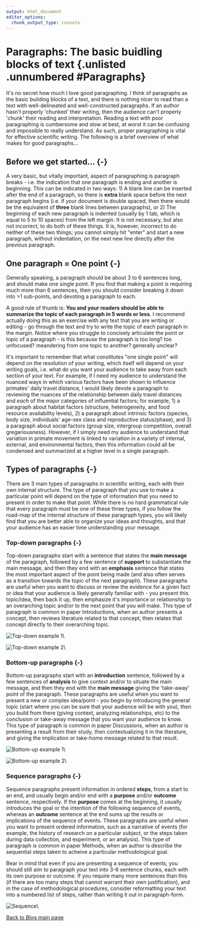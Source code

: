 ```yaml
---
output: html_document
editor_options:
  chunk_output_type: console
---
```




# Paragraphs: The basic buidling blocks of text {.unlisted .unnumbered #Paragraphs}

It's no secret how much I love good paragraphing. I think of paragraphs as the basic building blocks of a text, and there is nothing nicer to read than a text with well-delineated and well-constructed paragraphs. If an author hasn't properly 'chunked' their writing, then the audience can't properly 'chunk' their reading and interpretation. Reading a text with poor paragraphing is cumbersome and slow at best, at worst it can be confusing and impossible to really understand. As such, proper paragraphing is vital for effective scientific writing. The following is a brief overview of what makes for good paragraphs...

## Before we get started... {-}

A very basic, but vitally important, aspect of paragraphing is paragraph breaks - i.e. the indication that one paragraph is ending and another is beginning. This can be indicated in two ways: 1) A blank line can be inserted after the end of a paragraph, so there is **extra** blank space before the next paragraph begins (i.e. if your document is double spaced, then there would be the equivalent of **three** blank lines between paragraphs), or 2) The beginning of each new paragraph is indented (usually by 1 tab, which is equal to 5 to 10 spaces) from the left margin. It is not necessary, but also not incorrect, to do both of these things. It is, however, incorrect to do neither of these two things; you cannot simply hit "enter" and start a new paragraph, without indentation, on the next new line directly after the previous paragraph.

## One paragraph = One point {-}

Generally speaking, a paragraph should be about 3 to 6 sentences long, and should make one single point. If you find that making a point is requiring much more than 6 sentences, then you should consider breaking it down into >1 sub-points, and devoting a paragraph to each. 

A good rule of thumb is: **You and your readers should be able to summarize the topic of each paragraph in 5 words or less**. I recommend actually doing this as an exercise with any text that you are writing or editing - go through the text and try to write the topic of each paragraph in the margin. Notice where you struggle to concisely articulate the point or topic of a paragraph - is this because the paragraph is too long? too unfocused? meandering from one topic to another? generally unclear?

It's important to remember that what constitutes "one single point" will depend on the resolution of your writing, which itself will depend on your writing goals, i.e. what do you want your audience to take away from each section of your text. For example, if I need my audience to understand the nuanced ways in which various factors have been shown to influence primates' daily travel distance, I would likely devote a paragraph to reviewing the nuances of the relationship between daily travel distances and *each* of the major categories of influential factors; for example, 1) a paragraph about habitat factors (structure, heterogeneity, and food resource availability levels), 2) a paragraph about intrinsic factors (species, body size, individuals' age-sex class and reproductive status/phase), and 3) a paragraph about social factors (group size, intergroup competition, overall gregariousness). However, if I simply need my audience to understand that variation in primate movement is linked to variation in a variety of internal, external, and environmental factors, then this information could all be condensed and summarized at a higher level in a single paragraph.

## Types of paragraphs {-}

There are 3 main types of paragraphs in scientific writing, each with their own internal structure. The type of paragraph that you use to make a particular point will depend on the type of information that you need to present in order to make that point. While there is no hard grammatical rule that every paragraph must be one of these three types, if you follow the road-map of the internal structure of these paragraph types, you will likely find that you are better able to organize your ideas and thoughts, and that your audience has an easier time understanding your message.

### Top-down paragraphs {-}

Top-down paragraphs start with a sentence that states the **main message** of the paragraph, followed by a few sentence of **support** to substantiate the main message, and then they end with an **emphasis** sentence that states the most important aspect of the point being made (and also often serves as a transition towards the topic of the next paragraph). These paragraphs are useful when you want to discuss or review the evidence for a given fact or idea that your audience is likely generally familiar with - you present this topic/idea, then back it up, then emphasize it's importance or relationship to an overarching topic and/or to the next point that you will make. This type of paragraph is common in paper Introductions, when an author presents a concept, then reviews literature related to that concept, then relates that concept directly to their overarching topic. 

![Top-down example 1](/Users/aashbury/Documents/scientific_communication_support_website/vignettes/7_Blog_6_Paragraphs/7_Blog_Paragraphs.001.jpeg)\

![Top-down example 2](/Users/aashbury/Documents/scientific_communication_support_website/vignettes/7_Blog_6_Paragraphs/7_Blog_Paragraphs.002.jpeg)\

### Bottom-up paragraphs {-}

Bottom-up paragraphs start with an **introduction** sentence, followed by a few sentences of **analysis** to give context and/or to situate the main message, and then they end with the **main message** giving the 'take-away' point of the paragraph. These paragraphs are useful when you want to present a new or complex idea/point - you begin by introducing the general topic (start where you can be sure that your audience will be with you), then you build from there (giving context, analyzing relationships, etc) to the conclusion or take-away message that you want your audience to know. This type of paragraph is common in paper Discussions, when an author is presenting a result from their study, then contextualizing it in the literature, and giving the implication or take-home message related to that result.

![Bottom-up example 1](/Users/aashbury/Documents/scientific_communication_support_website/vignettes/7_Blog_6_Paragraphs/7_Blog_Paragraphs.003.jpeg)\

![Bottom-up example 2](/Users/aashbury/Documents/scientific_communication_support_website/vignettes/7_Blog_6_Paragraphs/7_Blog_Paragraphs.004.jpeg)\

### Sequence paragraphs {-}

Sequence paragraphs present information in ordered **steps**, from a start to an end, and usually begin and/or end with a **purpose** and/or **outcome** sentence, respectively.  If the **purpose** comes at the beginning, it usually introduces the goal or the intention of the following sequence of events, whereas an **outcome** sentence at the end sums up the results or implications of the sequence of events. These paragraphs are useful when you want to present ordered information, such as a narrative of events (for example, the history of research on a particular subject, or the steps taken during data collection, and experiment, or an analysis). This type of paragraph is common in paper Methods, when an author is describe the sequential steps taken to acheive a particular methodological goal.

Bear in mind that even if you are presenting a sequence of events, you should still aim to paragraph your text into 3-6 sentence chunks, each with its own purpose or outcome. If you require many more sentences than this (if there are too many steps that cannot warrant their own justification), and in the case of methodological procedures, consider reformatting your text into a numbered list of steps, rather than writing it out in paragraph-form.

![Sequence](/Users/aashbury/Documents/scientific_communication_support_website/vignettes/7_Blog_6_Paragraphs/7_Blog_Paragraphs.005.jpeg)\

[Back to Blog main page](#blog_main)  
